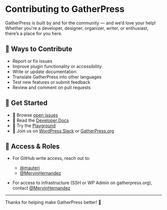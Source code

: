 # Contributing to GatherPress

GatherPress is built by and for the community — and we’d love your help! Whether you're a developer, designer, organizer, writer, or enthusiast, there’s a place for you here.

## 🤝 Ways to Contribute

- Report or fix issues
- Improve plugin functionality or accessibility
- Write or update documentation
- Translate GatherPress into other languages
- Test new features or submit feedback
- Review and comment on pull requests

## 🧠 Get Started

- 🐛 Browse [open issues](https://github.com/GatherPress/gatherpress/issues)
- 📘 Read the [Developer Docs](https://github.com/GatherPress/gatherpress/tree/develop/docs/developer)
- 🧪 Try the [Playground](./playground.md)
- 💬 Join us on [WordPress Slack](https://make.wordpress.org/chat/) or [GatherPress.org](https://gatherpress.org/get-involved)

## 🔐 Access & Roles

- For GitHub write access, reach out to:
  - [@mauteri](https://github.com/mauteri)
  - [@MervinHernandez](https://github.com/MervinHernandez)

- For access to infrastructure (SSH or WP Admin on gatherpress.org), contact [@MervinHernandez](https://github.com/MervinHernandez)

---

Thanks for helping make GatherPress better! 💜
